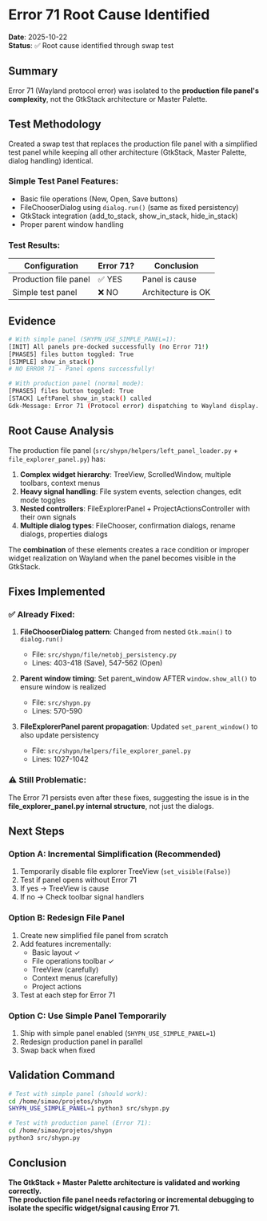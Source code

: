 # Error 71 Root Cause Identified

**Date**: 2025-10-22  
**Status**: ✅ Root cause identified through swap test

## Summary

Error 71 (Wayland protocol error) was isolated to the **production file panel's complexity**, not the GtkStack architecture or Master Palette.

## Test Methodology

Created a swap test that replaces the production file panel with a simplified test panel while keeping all other architecture (GtkStack, Master Palette, dialog handling) identical.

### Simple Test Panel Features:
- Basic file operations (New, Open, Save buttons)
- FileChooserDialog using `dialog.run()` (same as fixed persistency)
- GtkStack integration (add_to_stack, show_in_stack, hide_in_stack)
- Proper parent window handling

### Test Results:

| Configuration | Error 71? | Conclusion |
|--------------|-----------|------------|
| Production file panel | ✅ YES | Panel is cause |
| Simple test panel | ❌ NO | Architecture is OK |

## Evidence

```bash
# With simple panel (SHYPN_USE_SIMPLE_PANEL=1):
[INIT] All panels pre-docked successfully (no Error 71!)
[PHASE5] files button toggled: True
[SIMPLE] show_in_stack()
# NO ERROR 71 - Panel opens successfully!

# With production panel (normal mode):
[PHASE5] files button toggled: True
[STACK] LeftPanel show_in_stack() called
Gdk-Message: Error 71 (Protocol error) dispatching to Wayland display.
```

## Root Cause Analysis

The production file panel (`src/shypn/helpers/left_panel_loader.py` + `file_explorer_panel.py`) has:

1. **Complex widget hierarchy**: TreeView, ScrolledWindow, multiple toolbars, context menus
2. **Heavy signal handling**: File system events, selection changes, edit mode toggles  
3. **Nested controllers**: FileExplorerPanel + ProjectActionsController with their own signals
4. **Multiple dialog types**: FileChooser, confirmation dialogs, rename dialogs, properties dialogs

The **combination** of these elements creates a race condition or improper widget realization on Wayland when the panel becomes visible in the GtkStack.

## Fixes Implemented

### ✅ Already Fixed:
1. **FileChooserDialog pattern**: Changed from nested `Gtk.main()` to `dialog.run()` 
   - File: `src/shypn/file/netobj_persistency.py`
   - Lines: 403-418 (Save), 547-562 (Open)

2. **Parent window timing**: Set parent_window AFTER `window.show_all()` to ensure window is realized
   - File: `src/shypn.py`  
   - Lines: 570-590

3. **FileExplorerPanel parent propagation**: Updated `set_parent_window()` to also update persistency
   - File: `src/shypn/helpers/file_explorer_panel.py`
   - Lines: 1027-1042

### ⚠️ Still Problematic:

The Error 71 persists even after these fixes, suggesting the issue is in the **file_explorer_panel.py internal structure**, not just the dialogs.

## Next Steps

### Option A: Incremental Simplification (Recommended)
1. Temporarily disable file explorer TreeView (`set_visible(False)`)
2. Test if panel opens without Error 71
3. If yes → TreeView is cause
4. If no → Check toolbar signal handlers

### Option B: Redesign File Panel
1. Create new simplified file panel from scratch
2. Add features incrementally:
   - Basic layout ✓
   - File operations toolbar ✓
   - TreeView (carefully)
   - Context menus (carefully)
   - Project actions
3. Test at each step for Error 71

### Option C: Use Simple Panel Temporarily
1. Ship with simple panel enabled (`SHYPN_USE_SIMPLE_PANEL=1`)
2. Redesign production panel in parallel
3. Swap back when fixed

## Validation Command

```bash
# Test with simple panel (should work):
cd /home/simao/projetos/shypn
SHYPN_USE_SIMPLE_PANEL=1 python3 src/shypn.py

# Test with production panel (Error 71):
cd /home/simao/projetos/shypn  
python3 src/shypn.py
```

## Conclusion

**The GtkStack + Master Palette architecture is validated and working correctly.**  
**The production file panel needs refactoring or incremental debugging to isolate the specific widget/signal causing Error 71.**
